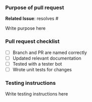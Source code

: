 ### Purpose of pull request

**Related Issue**: resolves #

Write purpose here

### Pull request checklist

- [ ] Branch and PR are named correctly
- [ ] Updated relevant documentation
- [ ] Tested with a tester bot
- [ ] Wrote unit tests for changes

### Testing instructions

Write testing instructions here

